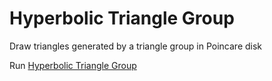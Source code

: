 # Hyperbolic Triangle Group

Draw triangles generated by a triangle group in Poincare disk

Run <a href="https://ggorr.github.io/HyperbolicTriangleGroup/" target="_blank">Hyperbolic Triangle Group</a>
